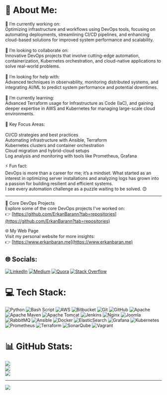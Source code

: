 # 💫 About Me:
🔭 I’m currently working on:<br>Optimizing infrastructure and workflows using DevOps tools, focusing on automating deployments, streamlining CI/CD pipelines, and enhancing cloud-based solutions for improved system performance and scalability.<br><br>👯 I’m looking to collaborate on:<br>Innovative DevOps projects that involve cutting-edge automation, containerization, Kubernetes orchestration, and cloud-native applications to solve real-world problems.<br><br>🤝 I’m looking for help with:<br>Advanced techniques in observability, monitoring distributed systems, and integrating AI/ML to predict system performance and potential downtimes.<br><br>🌱 I’m currently learning:<br>Advanced Terraform usage for Infrastructure as Code (IaC), and gaining deeper expertise in AWS and Kubernetes for managing large-scale cloud environments.<br><br>💬 Key Focus Areas:<br><br>CI/CD strategies and best practices<br>Automating infrastructure with Ansible, Terraform<br>Kubernetes clusters and container orchestration<br>Cloud migration and hybrid-cloud setups  
Log analysis and monitoring with tools like Prometheus, Grafana  

⚡ Fun fact:  
DevOps is more than a career for me; it’s a mindset. What started as an interest in optimizing server installations and analyzing logs has grown into a passion for building resilient and efficient systems.  
I see every automation challenge as a puzzle waiting to be solved. 😊

---

📁 Core DevOps Projects  
Explore some of the core DevOps projects I've worked on:  
👉 [https://github.com/ErkanBarann?tab=repositories](https://github.com/ErkanBarann?tab=repositories)

🌐 My Web Page  
Visit my personal website for more insights:  
👉 [https://www.erkanbaran.me](https://www.erkanbaran.me)


## 🌐 Socials:
[![LinkedIn](https://img.shields.io/badge/LinkedIn-%230077B5.svg?logo=linkedin&logoColor=white)](https://linkedin.com/in/erkan-baran) [![Medium](https://img.shields.io/badge/Medium-12100E?logo=medium&logoColor=white)](https://medium.com/@@baranerk) [![Quora](https://img.shields.io/badge/Quora-%23B92B27.svg?logo=Quora&logoColor=white)](https://quora.com/profile/baranerk) [![Stack Overflow](https://img.shields.io/badge/-Stackoverflow-FE7A16?logo=stack-overflow&logoColor=white)](https://stackoverflow.com/users/28774963) 

# 💻 Tech Stack:
![Python](https://img.shields.io/badge/python-3670A0?style=for-the-badge&logo=python&logoColor=ffdd54) ![Bash Script](https://img.shields.io/badge/bash_script-%23121011.svg?style=for-the-badge&logo=gnu-bash&logoColor=white) ![AWS](https://img.shields.io/badge/AWS-%23FF9900.svg?style=for-the-badge&logo=amazon-aws&logoColor=white) ![Bitbucket](https://img.shields.io/badge/bitbucket-%230047B3.svg?style=for-the-badge&logo=bitbucket&logoColor=white) ![Git](https://img.shields.io/badge/git-%23F05033.svg?style=for-the-badge&logo=git&logoColor=white) ![GitHub](https://img.shields.io/badge/github-%23121011.svg?style=for-the-badge&logo=github&logoColor=white) ![Apache](https://img.shields.io/badge/apache-%23D42029.svg?style=for-the-badge&logo=apache&logoColor=white) ![Apache Maven](https://img.shields.io/badge/Apache%20Maven-C71A36?style=for-the-badge&logo=Apache%20Maven&logoColor=white) ![Apache Tomcat](https://img.shields.io/badge/apache%20tomcat-%23F8DC75.svg?style=for-the-badge&logo=apache-tomcat&logoColor=black) ![Jenkins](https://img.shields.io/badge/jenkins-%232C5263.svg?style=for-the-badge&logo=jenkins&logoColor=white) ![Nginx](https://img.shields.io/badge/nginx-%23009639.svg?style=for-the-badge&logo=nginx&logoColor=white) ![Joomla](https://img.shields.io/badge/joomla-%235091CD.svg?style=for-the-badge&logo=joomla&logoColor=white) ![RabbitMQ](https://img.shields.io/badge/rabbitmq-FF6600?style=for-the-badge&logo=rabbitmq&logoColor=white) ![Ansible](https://img.shields.io/badge/ansible-%231A1918.svg?style=for-the-badge&logo=ansible&logoColor=white) ![Docker](https://img.shields.io/badge/docker-%230db7ed.svg?style=for-the-badge&logo=docker&logoColor=white) ![ElasticSearch](https://img.shields.io/badge/-ElasticSearch-005571?style=for-the-badge&logo=elasticsearch) ![Grafana](https://img.shields.io/badge/grafana-%23F46800.svg?style=for-the-badge&logo=grafana&logoColor=white) ![Kubernetes](https://img.shields.io/badge/kubernetes-%23326ce5.svg?style=for-the-badge&logo=kubernetes&logoColor=white) ![Prometheus](https://img.shields.io/badge/Prometheus-E6522C?style=for-the-badge&logo=Prometheus&logoColor=white) ![Terraform](https://img.shields.io/badge/terraform-%235835CC.svg?style=for-the-badge&logo=terraform&logoColor=white) ![SonarQube](https://img.shields.io/badge/SonarQube-black?style=for-the-badge&logo=sonarqube&logoColor=4E9BCD) ![Vagrant](https://img.shields.io/badge/vagrant-%231563FF.svg?style=for-the-badge&logo=vagrant&logoColor=white)
# 📊 GitHub Stats:
![](https://github-readme-stats.vercel.app/api?username=ErkanBarann&theme=tokyonight&hide_border=false&include_all_commits=true&count_private=false)<br/>
![](https://github-readme-streak-stats.herokuapp.com/?user=ErkanBarann&theme=tokyonight&hide_border=false)<br/>
![](https://github-readme-stats.vercel.app/api/top-langs/?username=ErkanBarann&theme=tokyonight&hide_border=false&include_all_commits=true&count_private=false&layout=compact)

---
[![](https://visitcount.itsvg.in/api?id=ErkanBarann&icon=0&color=0)](https://visitcount.itsvg.in)

<!-- Proudly created with GPRM ( https://gprm.itsvg.in ) -->

